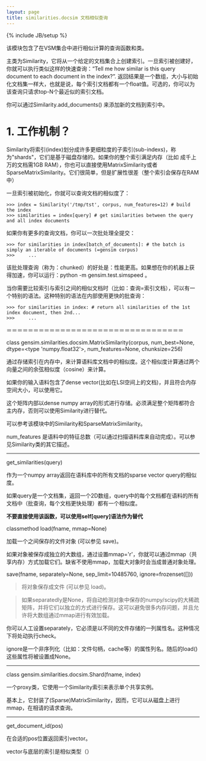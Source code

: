 ```yaml
---
layout: page
title: similarities.docsim 文档相似查询 
---
```

{% include JB/setup %}

该模块包含了在VSM集合中进行相似计算的查询函数和类。

主类为Similarity，它将从一个给定的文档集合上创建索引。一旦索引被创建好，你就可以执行类似这样的快速查询：“Tell me how similar is this query document to each document in the index?”. 返回结果是一个数组，大小与初始化文档集一样大，也就是说，每个索引文档都有一个float值。可选的，你可以为该查询只请求top-N个最近似的索引文档。

你可以通过Similarity.add_documents() 来添加新的文档到索引中。

# 1. 工作机制？

Similarity将索引(index)划分成许多更细粒度的子索引(sub-indexs)，称为"shards"，它们是基于磁盘存储的。如果你的整个索引满足内存（比如 成千上万的文档需1GB RAM），你也可以直接使用MatrixSimilarity或者SparseMatrixSimilarity。它们很简单，但是扩展性很差（整个索引会保存在RAM中）

一旦索引被初始化，你就可以查询文档的相似度了：

    >>> index = Similarity('/tmp/tst', corpus, num_features=12) # build the index
    >>> similarities = index[query] # get similarities between the query and all index documents

如果你有更多的查询文档，你可以一次批处理全提交：

    >>> for similarities in index[batch_of_documents]: # the batch is simply an iterable of documents (=gensim corpus)
    >>>     ...

该批处理查询（称为：chunked）的好处是：性能更高。如果想在你的机器上获得加速，你可以运行：python -m gensim.test.simspeed 。

当你需要比较索引与索引之间的相似文档时（比如：查询=索引文档），可以有一个特别的语法。这种特别的语法在内部使用更快的批查询：

    >>> for similarities in index: # return all similarities of the 1st index document, then 2nd...
    >>>     ...

＝＝＝＝＝＝＝＝＝＝＝＝＝＝＝＝＝＝＝＝＝＝＝＝＝＝＝＝＝＝＝＝＝

class gensim.similarities.docsim.MatrixSimilarity(corpus, num_best=None, dtype=<type 'numpy.float32'>, num_features=None, chunksize=256)

  通过存储索引在内存中，来计算语料库文档中的相似度。这个相似度计算通过两个向量之间的余弦相似度（cosine）来计算。

  如果你的输入语料包含了dense vector(比如在LSI空间上的文档)，并且符合内存空间大小，可以使用它。

  这个矩阵内部以dense numpy array的形式进行存储。必须满足整个矩阵都符合主内存，否则可以使用Similarity进行替代。

  可以参考该模块中的Similarity和SparseMatrixSimilarity。

  num_features 是语料中的特征总数（可以通过扫描语料库来自动完成）。可以参见Similarity类的其它描述。

----------------------------------------------------------------

get_similarities(query)

  作为一个numpy array返回在语料库中的所有文档的sparse vector query的相似度。

  如果query是一个文档集，返回一个2D数组，query中的每个文档都在语料的所有文档中（批查询，每个文档更快处理）都有一个相似度。

  **不要直接使用该函数，可以使用self[query]语法作为替代**

classmethod load(fname, mmap=None)

  加载一个之间保存的文件对象 (可以参见 save)。

  如果对象被保存成独立的大数组，通过设置mmap='r'，你就可以通过mmap（共享内存）方式加载它们。缺省不使用mmap，加载大对象时会当成普通对象处理。

save(fname, separately=None, sep_limit=10485760, ignore=frozenset([]))

>  将对象保存成文件 (可以参见 load)。

>  如果separatedly是None，将自动检测对象中保存的numpy/scipy的大稀疏矩阵，并将它们以独立的方式进行保存。这可以避免很多内存问题，并且允许将大数组通过mmap进行有效加载。

  你可以人工设置separately，它必须是以不同的文件存储的一列属性名。这种情况下将处动执行check。

  ignore是一个非序列化（比如：文件句柄，cache等）的属性列名。随后的load()这些属性将被设置成None。

------------------------------------------------------------------

class gensim.similarities.docsim.Shard(fname, index)

  一个proxy类，它使用一个Similarity索引来表示单个共享实例。

  基本上，它封装了(Sparse)MatrixSimilarity，因而，它可以从磁盘上进行mmap，在相请的请求查询。

------------------------------------------------------------------

get_document_id(pos)

  在合适的pos位置返回索引vector。

  vector与底层的索引是相似类型（）
